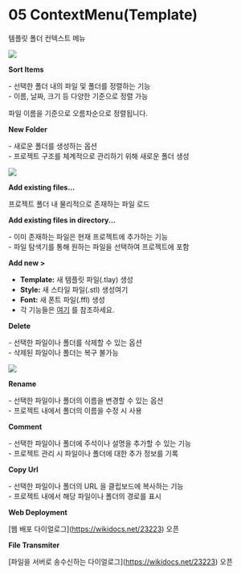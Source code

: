 # 05 ContextMenu(Template)

템플릿 폴더 컨텍스트 메뉴

![](https://wikidocs.net/images/page/23227/screens_folter.png)

**Sort Items**

\- 선택한 폴더 내의 파일 및 폴더를 정렬하는 기능\
\- 이름, 날짜, 크기 등 다양한 기준으로 정렬 가능

파일 이름을 기준으로 오름차순으로 정렬됩니다.

**New Folder**

\- 새로운 폴더를 생성하는 옵션\
\- 프로젝트 구조를 체계적으로 관리하기 위해 새로운 폴더 생성

![](https://wikidocs.net/images/page/23227/pop-template-newfolder.png)

**Add existing files...**

프로젝트 폴더 내 물리적으로 존재하는 파일 로드

**Add existing files in directory...**

\- 이미 존재하는 파일은 현재 프로젝트에 추가하는 기능\
\- 파일 탐색기를 통해 원하는 파일을 선택하여 프로젝트에 포함

**Add new >**

* **Template:** 새 템플릿 파일(.tlay) 생성
* **Style:** 새 스타일 파일(.stl) 생성여기
* **Font:** 새 폰트 파일(.ffl) 생성
* 각 기능들은 [여기](<05 ContextMenu(Template).md>) 를 참조하세요.

**Delete**

\- 선택한 파일이나 폴더를 삭제할 수 있는 옵션\
\- 삭제된 파일이나 폴더는 복구 불가능

![](https://wikidocs.net/images/page/23226/pop-lib-del.png)

**Rename**

\- 선택한 파일이나 폴더의 이름을 변경할 수 있는 옵션\
\- 프로젝트 내에서 폴더의 이름을 수정 시 사용

**Comment**

\- 선택한 파일이나 폴더에 주석이나 설명을 추가할 수 있는 기능\
\- 프로젝트 관리 시 파일이나 폴더에 대한 추가 정보를 기록

**Copy Url**

\- 선택한 파일이나 폴더의 URL 을 클립보드에 복사하는 기능\
\- 프로젝트 내에서 해당 파일이나 폴더의 경로를 표시

**Web Deployment**

\[웹 배포 다이얼로그]\(https://wikidocs.net/23223) 오픈

**File Transmiter**

\[파일을 서버로 송수신하는 다이얼로그]\(https://wikidocs.net/23223) 오픈
